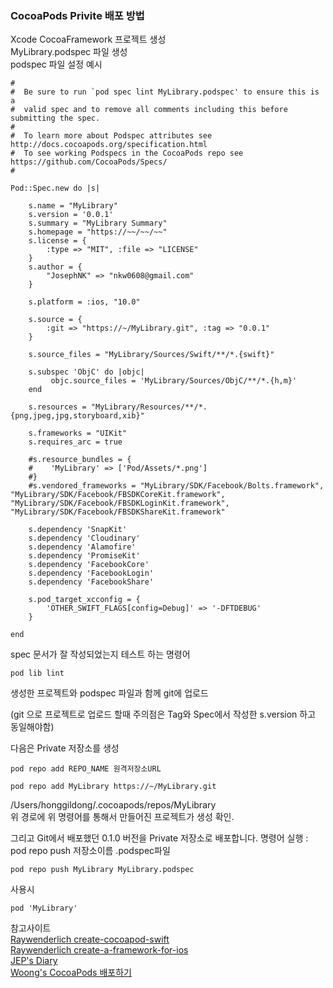 ### CocoaPods Privite 배포 방법

Xcode CocoaFramework 프로젝트 생성  
MyLibrary.podspec 파일 생성  
podspec 파일 설정 예시

```
#
#  Be sure to run `pod spec lint MyLibrary.podspec' to ensure this is a
#  valid spec and to remove all comments including this before submitting the spec.
#
#  To learn more about Podspec attributes see http://docs.cocoapods.org/specification.html
#  To see working Podspecs in the CocoaPods repo see https://github.com/CocoaPods/Specs/
#

Pod::Spec.new do |s|

	s.name = "MyLibrary"
	s.version = '0.0.1'
	s.summary = "MyLibrary Summary"
	s.homepage = "https://~~/~~/~~"
	s.license = { 
		:type => "MIT", :file => "LICENSE" 
	}
	s.author = { 
		"JosephNK" => "nkw0608@gmail.com" 
	}
	
	s.platform = :ios, "10.0"
	
	s.source = { 
		:git => "https://~/MyLibrary.git", :tag => "0.0.1" 
	}
	
	s.source_files = "MyLibrary/Sources/Swift/**/*.{swift}"
	
	s.subspec 'ObjC' do |objc|
	     objc.source_files = 'MyLibrary/Sources/ObjC/**/*.{h,m}'
	end
	
	s.resources = "MyLibrary/Resources/**/*.{png,jpeg,jpg,storyboard,xib}"
	
	s.frameworks = "UIKit"
	s.requires_arc = true
	
	#s.resource_bundles = {
	#    'MyLibrary' => ['Pod/Assets/*.png']
	#}
	#s.vendored_frameworks = "MyLibrary/SDK/Facebook/Bolts.framework", "MyLibrary/SDK/Facebook/FBSDKCoreKit.framework", "MyLibrary/SDK/Facebook/FBSDKLoginKit.framework", "MyLibrary/SDK/Facebook/FBSDKShareKit.framework"
	
	s.dependency 'SnapKit'
	s.dependency 'Cloudinary'
	s.dependency 'Alamofire'
	s.dependency 'PromiseKit'
	s.dependency 'FacebookCore'
	s.dependency 'FacebookLogin'
	s.dependency 'FacebookShare'
	
	s.pod_target_xcconfig = {
	    'OTHER_SWIFT_FLAGS[config=Debug]' => '-DFTDEBUG'
	}

end
```

spec 문서가 잘 작성되었는지 테스트 하는 명령어

```
pod lib lint
```

생성한 프로젝트와 podspec 파일과 함께 git에 업로드

(git 으로 프로젝트로 업로드 할때 주의점은 Tag와 Spec에서 작성한 s.version 하고 동일해야함)

다음은 Private 저장소를 생성

```
pod repo add REPO_NAME 원격저장소URL
```

```
pod repo add MyLibrary https://~/MyLibrary.git
```


/Users/honggildong/.cocoapods/repos/MyLibrary  
위 경로에 위 명령어를 통해서 만들어진 프로젝트가 생성 확인.

그리고 Git에서 배포했던 0.1.0 버전을 Private 저장소로 배포합니다.
명령어 실행 : pod repo push 저장소이름 .podspec파일

```
pod repo push MyLibrary MyLibrary.podspec
```

사용시

```
pod 'MyLibrary'
```

참고사이트  
[Raywenderlich create-cocoapod-swift](https://www.raywenderlich.com/99386/create-cocoapod-swift)  
[Raywenderlich create-a-framework-for-ios](https://www.raywenderlich.com/65964/create-a-framework-for-ios)  
[JEP's Diary](http://jepark-diary.tistory.com/14)  
[Woong's CocoaPods 배포하기](http://iw90.tistory.com/239)  